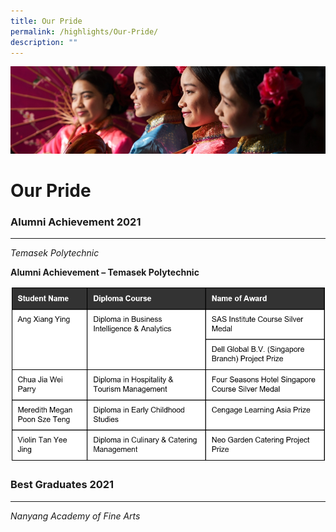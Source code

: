 ```yaml
---
title: Our Pride
permalink: /highlights/Our-Pride/
description: ""
---
```

![](/images/Highlights.jpg)

Our Pride
=========

### Alumni Achievement 2021
-----------------------

_Temasek Polytechnic_  
  
**Alumni Achievement – Temasek Polytechnic**

![](/images/Pride.png)

### Best Graduates 2021
-------------------

_Nanyang Academy of Fine Arts_